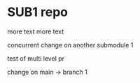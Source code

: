 # SUB1 repo
more text
more text

concurrent change on another submodule 1

test of multi level pr

change on main -> branch 1
